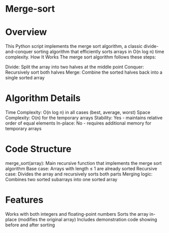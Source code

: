 # Merge-sort
# Overview
This Python script implements the merge sort algorithm, a classic divide-and-conquer sorting algorithm that efficiently sorts arrays in O(n log n) time complexity.
How It Works
The merge sort algorithm follows these steps:

Divide: Split the array into two halves at the middle point
Conquer: Recursively sort both halves
Merge: Combine the sorted halves back into a single sorted array

# Algorithm Details

Time Complexity: O(n log n) in all cases (best, average, worst)
Space Complexity: O(n) for the temporary arrays
Stability: Yes - maintains relative order of equal elements
In-place: No - requires additional memory for temporary arrays

# Code Structure

merge_sort(array): Main recursive function that implements the merge sort algorithm
Base case: Arrays with length ≤ 1 are already sorted
Recursive case: Divides the array and recursively sorts both parts
Merging logic: Combines two sorted subarrays into one sorted array

# Features

Works with both integers and floating-point numbers
Sorts the array in-place (modifies the original array)
Includes demonstration code showing before and after sorting
